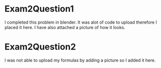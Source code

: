 # Exam2Question1

I completed this problem in blender. It was alot of code to upload therefore I placed it here. I have also attached a picture of how it looks. 


# Exam2Question2

I was not able to upload my formulas by adding a picture so I added it here. 
